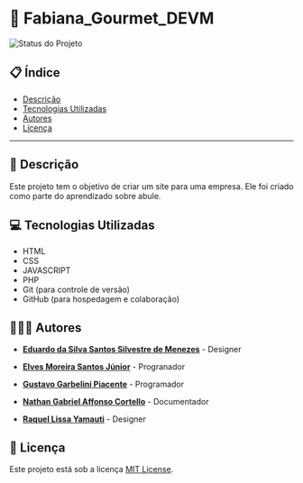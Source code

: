 # 🚀 Fabiana_Gourmet_DEVM

![Status do Projeto](https://img.shields.io/badge/Status-Em%20Desenvolvimento-green)
## 📋 Índice
* [Descrição](#-descrição)
* [Tecnologias Utilizadas](#-tecnologias-utilizadas)
* [Autores](#-autores)
* [Licença](#-licença)

---

## 📄 Descrição
Este projeto tem o objetivo de criar um site para uma empresa. Ele foi criado como parte do aprendizado sobre abule.

## 💻 Tecnologias Utilizadas
* HTML
* CSS
* JAVASCRIPT
* PHP
* Git (para controle de versão)
* GitHub (para hospedagem e colaboração)

## 🧑‍🤝‍🧑 Autores
* **[Eduardo da Silva Santos Silvestre de Menezes](https://github.com/Eduardo-141)** - Designer

* **[Elves Moreira Santos Júnior](https://github.com/Erubes)** - Progranador

* **[Gustavo Garbelini Piacente](https://github.com/Ghostxp-777)** - Programador

* **[Nathan Gabriel Affonso Cortello](https://github.com/Nathan-Affonso)** - Documentador

* **[Raquel Lissa Yamauti](https://github.com/YariProPlayer)** - Designer

## 📝 Licença
Este projeto está sob a licença [MIT License](https://opensource.org/licenses/MIT).
